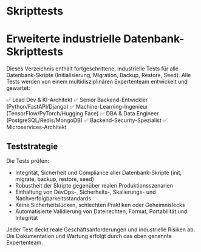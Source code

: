 # Skripttests
# Erweiterte industrielle Datenbank-Skripttests

Dieses Verzeichnis enthält fortgeschrittene, industrielle Tests für alle Datenbank-Skripte (Initialisierung, Migration, Backup, Restore, Seed). Alle Tests werden von einem multidisziplinären Expertenteam entwickelt und gewartet:

✅ Lead Dev & KI-Architekt
✅ Senior Backend-Entwickler (Python/FastAPI/Django)
✅ Machine-Learning-Ingenieur (TensorFlow/PyTorch/Hugging Face)
✅ DBA & Data Engineer (PostgreSQL/Redis/MongoDB)
✅ Backend-Security-Spezialist
✅ Microservices-Architekt

## Teststrategie

Die Tests prüfen:
- Integrität, Sicherheit und Compliance aller Datenbank-Skripte (init, migrate, backup, restore, seed)
- Robustheit der Skripte gegenüber realen Produktionsszenarien
- Einhaltung von DevOps-, Sicherheits-, Skalierungs- und Nachverfolgbarkeitsstandards
- Keine Sicherheitslücken, schlechten Praktiken oder Geheimnislecks
- Automatisierte Validierung von Dateirechten, Format, Portabilität und Integrität

Jeder Test deckt reale Geschäftsanforderungen und industrielle Risiken ab. Die Dokumentation und Wartung erfolgt durch das oben genannte Expertenteam.